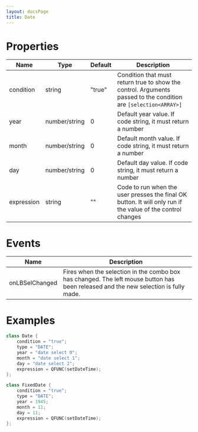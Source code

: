 ```yaml
---
layout: docsPage
title: Date
---
```


# Properties

<table>
    <thead>
        <tr>
            <th>Name</th>
            <th>Type</th>
            <th>Default</th>
            <th>Description</th>
        </tr>
    </thead>
    <tbody>
        <tr>
            <td>condition</td>
            <td>string</td>
            <td>"true"</td>
            <td>Condition that must return true to show the control. Arguments passed to the condition are <code>[selection&lt;ARRAY&gt;]</code></td>
        </tr>
        <tr>
            <td>year</td>
            <td>number/string</td>
            <td>0</td>
            <td>Default year value. If code string, it must return a number</td>
        </tr>
        <tr>
            <td>month</td>
            <td>number/string</td>
            <td>0</td>
            <td>Default month value. If code string, it must return a number</td>
        </tr>
        <tr>
            <td>day</td>
            <td>number/string</td>
            <td>0</td>
            <td>Default day value. If code string, it must return a number</td>
        </tr>
        <tr>
            <td>expression</td>
            <td>string</td>
            <td>""</td>
            <td>Code to run when the user presses the final OK button. It will only run if the value of the control changes</td>
        </tr>
    </tbody>
</table>

# Events
<table>
    <thead>
        <tr>
            <th>Name</th>
            <th>Description</th>
        </tr>
    </thead>
    <tbody>
        <tr>
            <td>onLBSelChanged</td>
            <td>Fires when the selection in the combo box has changed. The left mouse button has been released and the new selection is fully made.</td>
        </tr>
    </tbody>
</table>

# Examples
```c++
class Date {
    condition = "true";
    type = "DATE";
    year = "date select 0";
    month = "date select 1";
    day = "date select 2";
    expression = QFUNC(setDateTime);
};

class FixedDate {
    condition = "true";
    type = "DATE";
    year = 1945;
    month = 11;
    day = 11;
    expression = QFUNC(setDateTime);
};
```
